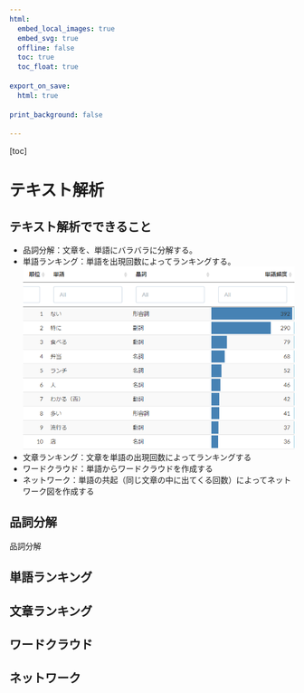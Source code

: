 ```yaml
---
html:
  embed_local_images: true
  embed_svg: true
  offline: false
  toc: true
  toc_float: true

export_on_save:
  html: true

print_background: false

---
```


[toc]

# テキスト解析

## テキスト解析でできること

- 品詞分解：文章を、単語にバラバラに分解する。
- 単語ランキング：単語を出現回数によってランキングする。
![単語ランキング](images/2022-08-22-16-53-26.png)
- 文章ランキング：文章を単語の出現回数によってランキングする
- ワードクラウド：単語からワードクラウドを作成する
- ネットワーク：単語の共起（同じ文章の中に出てくる回数）によってネットワーク図を作成する

## 品詞分解

品詞分解

## 単語ランキング

## 文章ランキング

## ワードクラウド

## ネットワーク
